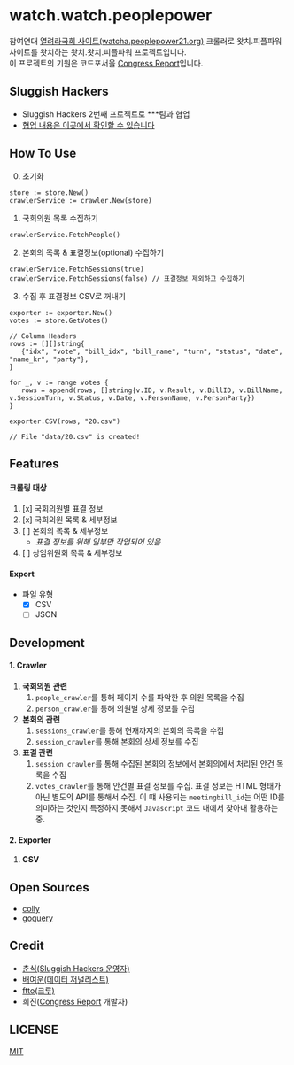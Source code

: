 watch.watch.peoplepower
===
참여연대 [열려라국회 사이트(watcha.peoplepower21.org)](http://watch.peoplepower21.org/) 크롤러로 왓치.피플파워 사이트를 왓치하는 왓치.왓치.피플파워 프로젝트입니다.<br />
이 프로젝트의 기원은 코드포서울 [Congress Report](https://github.com/codeforseoul/congress-report)입니다.

Sluggish Hackers
---
- Sluggish Hackers 2번째 프로젝트로 ***팀과 협업
- [협업 내용은 이곳에서 확인할 수 있습니다](https://github.com/sluggishhackers/collaborators/issues/2)

How To Use
---
0. 초기화
```golang
store := store.New()
crawlerService := crawler.New(store)
```

1. 국회의원 목록 수집하기
```golang
crawlerService.FetchPeople()
```

2. 본회의 목록 & 표결정보(optional) 수집하기
```golang
crawlerService.FetchSessions(true)
crawlerService.FetchSessions(false) // 표결정보 제외하고 수집하기
```

3. 수집 후 표결정보 CSV로 꺼내기
```golang
exporter := exporter.New()
votes := store.GetVotes()

// Column Headers
rows := [][]string{
   {"idx", "vote", "bill_idx", "bill_name", "turn", "status", "date", "name_kr", "party"},
}

for _, v := range votes {
   rows = append(rows, []string{v.ID, v.Result, v.BillID, v.BillName, v.SessionTurn, v.Status, v.Date, v.PersonName, v.PersonParty})
}

exporter.CSV(rows, "20.csv")

// File "data/20.csv" is created!
```

Features
---

#### 크롤링 대상
1. [x] 국회의원별 표결 정보
2. [x] 국회의원 목록 & 세부정보
3. [ ] 본회의 목록 & 세부정보
    * *표결 정보를 위해 일부만 작업되어 있음*
4. [ ] 상임위원회 목록 & 세부정보

#### Export
* 파일 유형
  * [x] CSV
  * [ ] JSON

Development
---

#### 1. Crawler

1. **국회의원 관련**
    1. `people_crawler`를 통해 페이지 수를 파악한 후 의원 목록을 수집
    2. `person_crawler`를 통해 의원별 상세 정보를 수집
2. **본회의  관련**
    1. `sessions_crawler`를 통해 현재까지의 본회의 목록을 수집
    2. `session_crawler`를 통해 본회의 상세 정보를 수집
3. **표결 관련**
    1. `session_crawler`를 통해 수집된 본회의 정보에서 본회의에서 처리된 안건 목록을 수집
    2. `votes_crawler`를 통해 안건별 표결 정보를 수집. 표결 정보는 HTML 형태가 아닌 별도의 API를 통해서 수집. 이 떄 사용되는 `meetingbill_id`는 어떤 ID를 의미하는 것인지 특정하지 못해서 `Javascript` 코드 내에서 찾아내 활용하는 중.

#### 2. Exporter
1. **CSV**

Open Sources
---
- [colly](https://github.com/gocolly/colly)
- [goquery](https://github.com/PuerkitoBio/goquery)

Credit
---
- [춘식(Sluggish Hackers 운영자)](https://github.com/the6thm0nth)
- [배여운(데이터 저널리스트)](https://github.com/the6thm0nth)
- [ftto(크루)](https://ftto.kr)
- 희진([Congress Report](https://github.com/codeforseoul/congress-report) 개발자)

LICENSE
---
[MIT](LICENSE)
